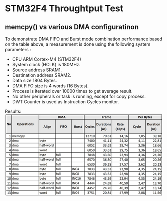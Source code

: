 # STM32F4 Throughtput Test
## memcpy() vs various DMA configuratinon

To demonstrate DMA FIFO and Burst mode combination performance based on the table above, a measurement is done using the following system parameters :
- CPU ARM Cortex-M4 (STM32F4)
- System clock (HCLK) is 180MHz.
- Source address SRAM1.
- Destination address SRAM2.
- Data size 1804 Bytes.
-	DMA FIFO size is 4 words (16 Bytes).
-	Process is iterated over 10000 times to get average result.
-	No other peripherals or task is running, except for copy process.
-	DWT Counter is used as Instruction Cycles monitor.

Results:
![Throughput Test Result](/dma-poc.jpg)